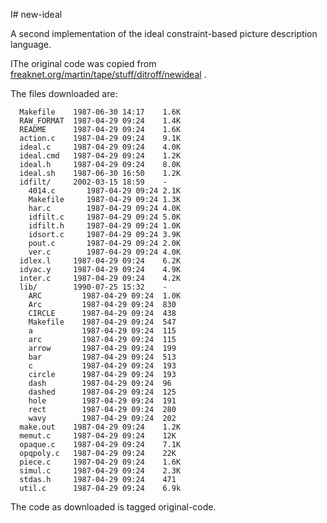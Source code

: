 I# new-ideal

A second implementation of the ideal constraint-based picture description
language.

IThe original code was copied from
[freaknet.org/martin/tape/stuff/ditroff/newideal](http://freaknet.org/martin/tape/stuff/ditroff/newideal/) .

The files downloaded are:

```
  Makefile    1987-06-30 14:17    1.6K
  RAW_FORMAT  1987-04-29 09:24    1.4K
  README      1987-04-29 09:24    1.6K
  action.c    1987-04-29 09:24    9.1K
  ideal.c     1987-04-29 09:24    4.0K
  ideal.cmd   1987-04-29 09:24    1.2K
  ideal.h     1987-04-29 09:24    8.0K
  ideal.sh    1987-06-30 16:50    1.2K
  idfilt/     2002-03-15 18:59    -
    4014.c       1987-04-29 09:24 2.1K
    Makefile     1987-04-29 09:24 1.3K
    har.c        1987-04-29 09:24 4.0K
    idfilt.c     1987-04-29 09:24 5.0K
    idfilt.h     1987-04-29 09:24 1.0K
    idsort.c     1987-04-29 09:24 3.9K
    pout.c       1987-04-29 09:24 2.0K
    ver.c        1987-04-29 09:24 4.0K
  idlex.l     1987-04-29 09:24    6.2K
  idyac.y     1987-04-29 09:24    4.9K
  inter.c     1987-04-29 09:24    4.2K
  lib/        1990-07-25 15:32    -
    ARC         1987-04-29 09:24  1.0K
    Arc         1987-04-29 09:24  830
    CIRCLE      1987-04-29 09:24  438
    Makefile    1987-04-29 09:24  547
    a           1987-04-29 09:24  115
    arc         1987-04-29 09:24  115
    arrow       1987-04-29 09:24  199
    bar         1987-04-29 09:24  513
    c           1987-04-29 09:24  193
    circle      1987-04-29 09:24  193
    dash        1987-04-29 09:24  96
    dashed      1987-04-29 09:24  125
    hole        1987-04-29 09:24  191
    rect        1987-04-29 09:24  280
    wavy        1987-04-29 09:24  202
  make.out    1987-04-29 09:24    1.2K
  memut.c     1987-04-29 09:24    12K
  opaque.c    1987-04-29 09:24    7.1K
  opqpoly.c   1987-04-29 09:24    22K
  piece.c     1987-04-29 09:24    1.6K
  simul.c     1987-04-29 09:24    2.3K
  stdas.h     1987-04-29 09:24    471
  util.c      1987-04-29 09:24    6.9k
```

The code as downloaded is tagged original-code.
